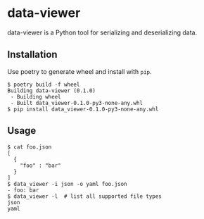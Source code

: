 # data-viewer

data-viewer is a Python tool for serializing and deserializing data.

## Installation

Use poetry to generate wheel and install with `pip`.

```console
$ poetry build -f wheel
Building data-viewer (0.1.0)
 - Building wheel
 - Built data_viewer-0.1.0-py3-none-any.whl
$ pip install data_viewer-0.1.0-py3-none-any.whl
```

## Usage

```console
$ cat foo.json
[
  {
    "foo" : "bar"
  }
]
$ data_viewer -i json -o yaml foo.json
- foo: bar
$ data_viewer -l  # list all supported file types
json
yaml
```
